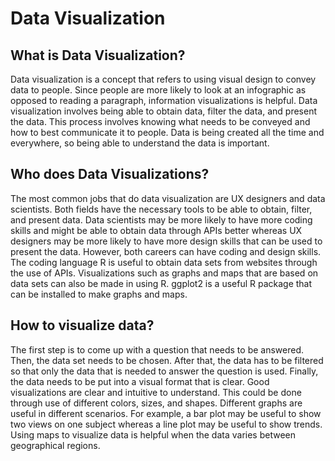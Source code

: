 # Data Visualization

## What is Data Visualization? 
Data visualization is a concept that refers to using visual design to convey data to people. Since people are more likely to look at an infographic as opposed to reading a paragraph, information visualizations is helpful. Data visualization involves being able to obtain data, filter the data, and present the data. This process involves knowing what needs to be conveyed and how to best communicate it to people. Data is being created all the time and everywhere, so being able to understand the data is important. 

## Who does Data Visualizations? 
The most common jobs that do data visualization are UX designers and data scientists. Both fields have the necessary tools to be able to obtain, filter, and present data. Data scientists may be more likely to have more coding skills and might be able to obtain data through APIs better whereas UX designers may be more likely to have more design skills that can be used to present the data. However, both careers can have coding and design skills. The coding language R is useful to obtain data sets from websites through the use of APIs. Visualizations such as graphs and maps that are based on data sets can also be made in using R. ggplot2 is a useful R package that can be installed to make graphs and maps. 

## How to visualize data? 
The first step is to come up with a question that needs to be answered. Then, the data set needs to be chosen. After that, the data has to be filtered so that only the data that is needed to answer the question is used. Finally, the data needs to be put into a visual format that is clear. Good visualizations are clear and intuitive to understand. This could be done through use of different colors, sizes, and shapes. Different graphs are useful in different scenarios. For example, a bar plot may be useful to show two views on one subject whereas a line plot may be useful to show trends. Using maps to visualize data is helpful when the data varies between geographical regions.



